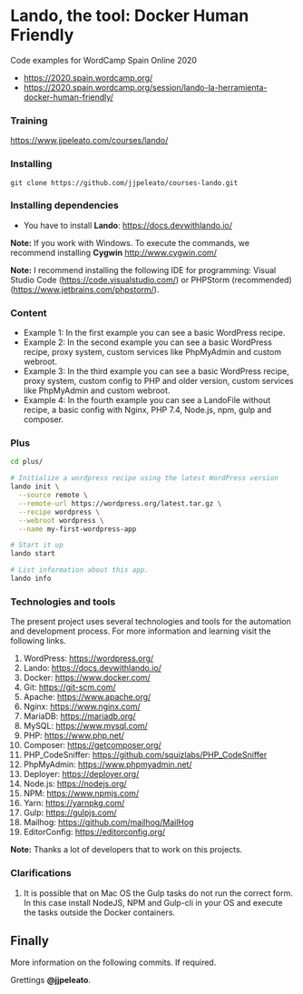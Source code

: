 # Lando, the tool: Docker Human Friendly

Code examples for WordCamp Spain Online 2020

- https://2020.spain.wordcamp.org/
- https://2020.spain.wordcamp.org/session/lando-la-herramienta-docker-human-friendly/

### Training

https://www.jjpeleato.com/courses/lando/

### Installing

`git clone https://github.com/jjpeleato/courses-lando.git`

### Installing dependencies

- You have to install **Lando**: https://docs.devwithlando.io/

**Note:** If you work with Windows. To execute the commands, we recommend installing **Cygwin** http://www.cygwin.com/

**Note:** I recommend installing the following IDE for programming: Visual Studio Code (https://code.visualstudio.com/) or PHPStorm (recommended) (https://www.jetbrains.com/phpstorm/).

### Content

- Example 1: In the first example you can see a basic WordPress recipe.
- Example 2: In the second example you can see a basic WordPress recipe, proxy system, custom services like PhpMyAdmin and custom webroot.
- Example 3: In the third example you can see a basic WordPress recipe, proxy system, custom config to PHP and older version, custom services like PhpMyAdmin and custom webroot.
- Example 4: In the fourth example you can see a LandoFile without recipe, a basic config with Nginx, PHP 7.4, Node.js, npm, gulp and composer.

### Plus

```bash
cd plus/

# Initialize a wordpress recipe using the latest WordPress version
lando init \
  --source remote \
  --remote-url https://wordpress.org/latest.tar.gz \
  --recipe wordpress \
  --webroot wordpress \
  --name my-first-wordpress-app

# Start it up
lando start

# List information about this app.
lando info
```

### Technologies and tools

The present project uses several technologies and tools for the automation and development process. For more information and learning visit the following links.

1. WordPress: https://wordpress.org/
2. Lando: https://docs.devwithlando.io/
3. Docker: https://www.docker.com/
4. Git: https://git-scm.com/
5. Apache: https://www.apache.org/
6. Nginx: https://www.nginx.com/
7. MariaDB: https://mariadb.org/
8. MySQL: https://www.mysql.com/
9. PHP: https://www.php.net/
10. Composer: https://getcomposer.org/
11. PHP_CodeSniffer: https://github.com/squizlabs/PHP_CodeSniffer
12. PhpMyAdmin: https://www.phpmyadmin.net/
13. Deployer: https://deployer.org/
14. Node.js: https://nodejs.org/
15. NPM: https://www.npmjs.com/
16. Yarn: https://yarnpkg.com/
17. Gulp: https://gulpjs.com/
18. Mailhog: https://github.com/mailhog/MailHog
19. EditorConfig: https://editorconfig.org/

**Note:** Thanks a lot of developers that to work on this projects.

### Clarifications

1. It is possible that on Mac OS the Gulp tasks do not run the correct form. In this case install NodeJS, NPM and Gulp-cli in your OS and execute the tasks outside the Docker containers.

## Finally

More information on the following commits. If required.

Grettings **@jjpeleato**.